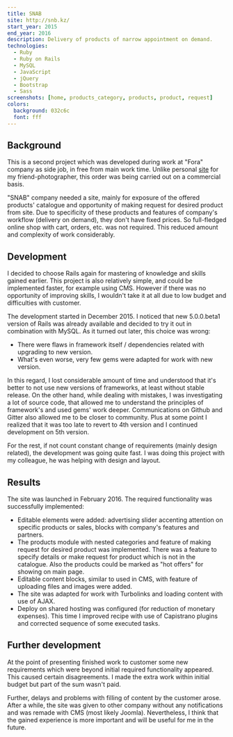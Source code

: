 ```yaml
---
title: SNAB
site: http://snb.kz/
start_year: 2015
end_year: 2016
description: Delivery of products of narrow appointment on demand.
technologies:
  - Ruby
  - Ruby on Rails
  - MySQL
  - JavaScript
  - jQuery
  - Bootstrap
  - Sass
screenshots: [home, products_category, products, product, request]
colors:
  background: 032c6c
  font: fff
---
```


## Background

This is a second project which was developed during work at "Fora" company as side job, in free from main work time.
Unlike personal [site][Tatyana Nazarenko project] for my friend-photographer, this order was being carried out on a
commercial basis.

"SNAB" company needed a site, mainly for exposure of the offered products' catalogue and opportunity of making request 
for desired product from site. Due to specificity of these products and features of company's workflow (delivery on 
demand), they don't have fixed prices. So full-fledged online shop with cart, orders, etc. was not required. This 
reduced amount and complexity of work considerably.

## Development

I decided to choose Rails again for mastering of knowledge and skills gained earlier. This project is also relatively 
simple, and could be implemented faster, for example using CMS. However if there was no opportunity of improving skills,
I wouldn't take it at all due to low budget and difficulties with customer.

The development started in December 2015. I noticed that new 5.0.0.beta1 version of Rails was already available and 
decided to try it out in combination with MySQL. As it turned out later, this choice was wrong:

- There were flaws in framework itself / dependencies related with upgrading to new version.
- What's even worse, very few gems were adapted for work with new version.

In this regard, I lost considerable amount of time and understood that it's better to not use new versions of 
frameworks, at least without stable release. On the other hand, while dealing with mistakes, I was investigating a lot 
of source code, that allowed me to understand the principles of framework's and used gems' work deeper. Communications 
on Github and Gitter also allowed me to be closer to community. Plus at some point I realized that it was too late to 
revert to 4th version and I continued development on 5th version.

For the rest, if not count constant change of requirements (mainly design related), the development was going quite 
fast. I was doing this project with my colleague, he was helping with design and layout.

## Results

The site was launched in February 2016. The required functionality was successfully implemented:

- Editable elements were added: advertising slider accenting attention on specific products or sales, blocks with 
company's features and partners.
- The products module with nested categories and feature of making request for desired product was implemented. There 
was a feature to specify details or make request for product which is not in the catalogue. Also the products could be
marked as "hot offers" for showing on main page.
- Editable content blocks, similar to used in CMS, with feature of uploading files and images were added.
- The site was adapted for work with Turbolinks and loading content with use of AJAX.
- Deploy on shared hosting was configured (for reduction of monetary expenses). This time I improved recipe with use of
Capistrano plugins and corrected sequence of some executed tasks.

## Further development

At the point of presenting finished work to customer some new requirements which were beyond initial required 
functionality appeared. This caused certain disagreements. I made the extra work within initial budget but part of the 
sum wasn't paid.

Further, delays and problems with filling of content by the customer arose. After a while, the site was given to other
company without any notifications and was remade with CMS (most likely Joomla). Nevertheless, I think that the gained
experience is more important and will be useful for me in the future.

[Tatyana Nazarenko project]: /portfolio/tatyana-nazarenko/
